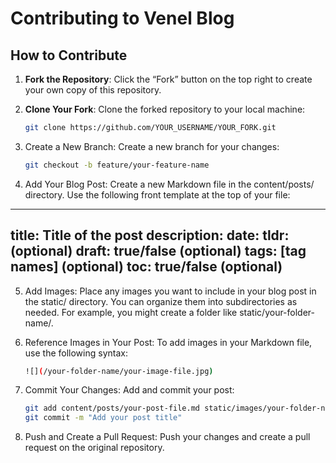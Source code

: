 # Contributing to Venel Blog

## How to Contribute

1. **Fork the Repository**: Click the “Fork” button on the top right to create your own copy of this repository.

2. **Clone Your Fork**: Clone the forked repository to your local machine:

   ```bash
   git clone https://github.com/YOUR_USERNAME/YOUR_FORK.git
   ```
3. Create a New Branch: Create a new branch for your changes:

   ```bash
   git checkout -b feature/your-feature-name
   ```
4. Add Your Blog Post: Create a new Markdown file in the content/posts/ directory. Use the following front template at the top of your file:

---
title: Title of the post
description:
date:
tldr: (optional)
draft: true/false (optional)
tags: [tag names] (optional)
toc: true/false (optional)
---

5. Add Images: Place any images you want to include in your blog post in the static/ directory. You can organize them into subdirectories as needed. For example, you might create a folder like static/your-folder-name/.

6. Reference Images in Your Post: To add images in your Markdown file, use the following syntax:

   ```bash
   ![](/your-folder-name/your-image-file.jpg)
   ```

7. Commit Your Changes: Add and commit your post:

   ```bash
   git add content/posts/your-post-file.md static/images/your-folder-name/your-image-file.jpg
   git commit -m "Add your post title"
   ```
8. Push and Create a Pull Request: Push your changes and create a pull request on the original repository.

